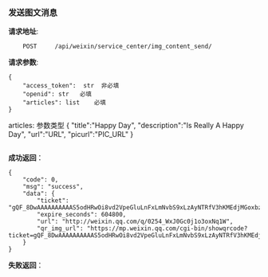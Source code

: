### 发送图文消息

**请求地址**:
```
    POST     /api/weixin/service_center/img_content_send/
```

**请求参数**:
```
{
	"access_token":  str  非必填
	"openid": str   必填
	"articles": list    必填
}
```
articles: 参数类型
{
    "title":"Happy Day",
    "description":"Is Really A Happy Day",
    "url":"URL",
    "picurl":"PIC_URL"
}
```
```

**成功返回**：
```
{
    "code": 0,
    "msg": "success",
    "data": {
        "ticket": "gQF_8DwAAAAAAAAAAS5odHRwOi8vd2VpeGluLnFxLmNvbS9xLzAyNTRfV3hKMEdjMGoxbzNveE5xMVcAAgSDXVhaAwSAOgkA",
        "expire_seconds": 604800,
        "url": "http://weixin.qq.com/q/0254_WxJ0Gc0j1o3oxNq1W",
        "qr_img_url": "https://mp.weixin.qq.com/cgi-bin/showqrcode?ticket=gQF_8DwAAAAAAAAAAS5odHRwOi8vd2VpeGluLnFxLmNvbS9xLzAyNTRfV3hKMEdjMGoxbzNveE5xMVcAAgSDXVhaAwSAOgkA"
    }
}
```

**失败返回**：
```

```